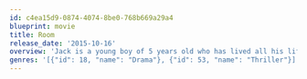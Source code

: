```yaml
---
id: c4ea15d9-0874-4074-8be0-768b669a29a4
blueprint: movie
title: Room
release_date: '2015-10-16'
overview: 'Jack is a young boy of 5 years old who has lived all his life in one room. He believes everything within it are the only real things in the world. But what will happen when his Ma suddenly tells him that there are other things outside of Room?'
genres: '[{"id": 18, "name": "Drama"}, {"id": 53, "name": "Thriller"}]'
---
```


